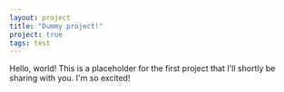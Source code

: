 ```yaml
---
layout: project
title: "Dummy project!"
project: true
tags: test
---
```


Hello, world!  This is a placeholder for the first project that I'll shortly be sharing with you.  I'm so excited!

